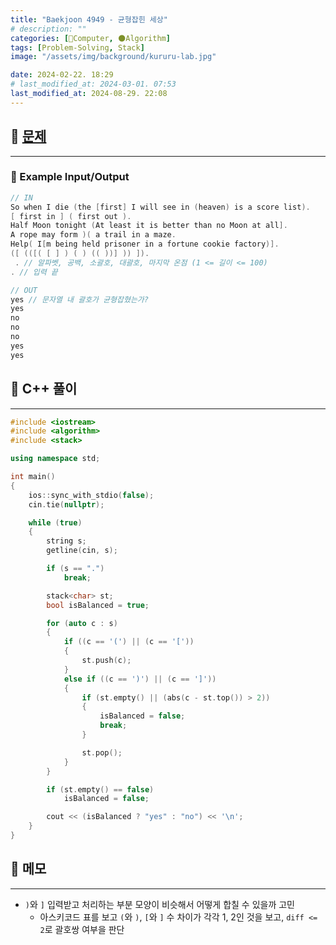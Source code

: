 ```yaml
---
title: "Baekjoon 4949 - 균형잡힌 세상"
# description: ""
categories: [💫Computer, 🌑Algorithm]
tags: [Problem-Solving, Stack]
image: "/assets/img/background/kururu-lab.jpg"

date: 2024-02-22. 18:29
# last_modified_at: 2024-03-01. 07:53
last_modified_at: 2024-08-29. 22:08
---
```


## 💫 [문제](https://www.acmicpc.net/problem/4949)

---

### 🫧 Example Input/Output

```cpp
// IN
So when I die (the [first] I will see in (heaven) is a score list).
[ first in ] ( first out ).
Half Moon tonight (At least it is better than no Moon at all].
A rope may form )( a trail in a maze.
Help( I[m being held prisoner in a fortune cookie factory)].
([ (([( [ ] ) ( ) (( ))] )) ]).
 . // 알파벳, 공백, 소괄호, 대괄호, 마지막 온점 (1 <= 길이 <= 100)
. // 입력 끝

// OUT
yes // 문자열 내 괄호가 균형잡혔는가?
yes
no
no
no
yes
yes
```

## 💫 C++ 풀이

---

```cpp
#include <iostream>
#include <algorithm>
#include <stack>

using namespace std;

int main()
{
	ios::sync_with_stdio(false);
	cin.tie(nullptr);

	while (true)
	{
		string s;
		getline(cin, s);

		if (s == ".")
			break;

		stack<char> st;
		bool isBalanced = true;

		for (auto c : s)
		{
			if ((c == '(') || (c == '['))
			{
				st.push(c);
			}
			else if ((c == ')') || (c == ']'))
			{
				if (st.empty() || (abs(c - st.top()) > 2))
				{
					isBalanced = false;
					break;
				}

				st.pop();
			}
		}

		if (st.empty() == false)
			isBalanced = false;

		cout << (isBalanced ? "yes" : "no") << '\n';
	}
}
```

## 💫 메모

---

- `)`와 `]` 입력받고 처리하는 부분 모양이 비슷해서 어떻게 합칠 수 있을까 고민
  - 아스키코드 표를 보고 `(`와 `)`, `[`와 `]` 수 차이가 각각 1, 2인 것을 보고, `diff <= 2`로 괄호쌍 여부을 판단
